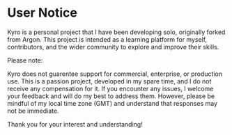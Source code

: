 # User Notice

Kyro is a personal project that I have been developing solo, originally forked from Argon. This project is intended as a learning platform for myself, contributors, and the wider community to explore and improve their skills.

Please note:

Kyro does not guarentee support for commercial, enterprise, or production use.
This is a passion project, developed in my spare time, and I do not receive any compensation for it.
If you encounter any issues, I welcome your feedback and will do my best to address them. However, please be mindful of my local time zone (GMT) and understand that responses may not be immediate.

Thank you for your interest and understanding!
